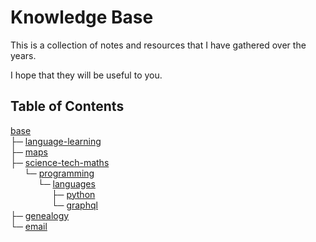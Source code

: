 # Knowledge Base

This is a collection of notes and resources that I have gathered over the years.

I hope that they will be useful to you.

## Table of Contents

[base](<base>)<br>
├─ [language-learning](<base/language-learning>)<br>
├─ [maps](<base/maps>)<br>
├─ [science-tech-maths](<base/science-tech-maths>)<br>
&emsp;&nbsp;&nbsp;└─ [programming](<base/science-tech-maths/programming>)<br>
&emsp;&nbsp;&nbsp;&emsp;&nbsp;&nbsp;└─ [languages](<base/science-tech-maths/programming/languages>)<br>
&emsp;&nbsp;&nbsp;&emsp;&nbsp;&nbsp;&emsp;&nbsp;&nbsp;├─ [python](<base/science-tech-maths/programming/languages/python>)<br>
&emsp;&nbsp;&nbsp;&emsp;&nbsp;&nbsp;&emsp;&nbsp;&nbsp;└─ [graphql](<base/science-tech-maths/programming/languages/graphql>)<br>
├─ [genealogy](<base/genealogy>)<br>
└─ [email](<base/email>)<br>
